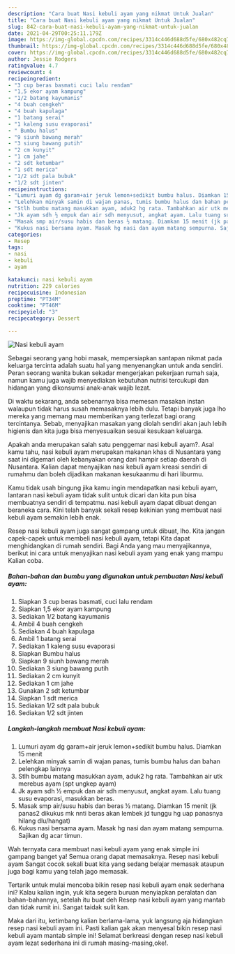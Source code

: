 ```yaml
---
description: "Cara buat Nasi kebuli ayam yang nikmat Untuk Jualan"
title: "Cara buat Nasi kebuli ayam yang nikmat Untuk Jualan"
slug: 842-cara-buat-nasi-kebuli-ayam-yang-nikmat-untuk-jualan
date: 2021-04-29T00:25:11.179Z
image: https://img-global.cpcdn.com/recipes/3314c446d688d5fe/680x482cq70/nasi-kebuli-ayam-foto-resep-utama.jpg
thumbnail: https://img-global.cpcdn.com/recipes/3314c446d688d5fe/680x482cq70/nasi-kebuli-ayam-foto-resep-utama.jpg
cover: https://img-global.cpcdn.com/recipes/3314c446d688d5fe/680x482cq70/nasi-kebuli-ayam-foto-resep-utama.jpg
author: Jessie Rodgers
ratingvalue: 4.7
reviewcount: 4
recipeingredient:
- "3 cup beras basmati cuci lalu rendam"
- "1,5 ekor ayam kampung"
- "1/2 batang kayumanis"
- "4 buah cengkeh"
- "4 buah kapulaga"
- "1 batang serai"
- "1 kaleng susu evaporasi"
- " Bumbu halus"
- "9 siunh bawang merah"
- "3 siung bawang putih"
- "2 cm kunyit"
- "1 cm jahe"
- "2 sdt ketumbar"
- "1 sdt merica"
- "1/2 sdt pala bubuk"
- "1/2 sdt jinten"
recipeinstructions:
- "Lumuri ayam dg garam+air jeruk lemon+sedikit bumbu halus. Diamkan 15 menit"
- "Lelehkan minyak samin di wajan panas, tumis bumbu halus dan bahan pelengkap lainnya"
- "Stlh bumbu matang masukkan ayam, aduk2 hg rata. Tambahkan air utk merebus ayam (spt ungkep ayam)"
- "Jk ayam sdh ½ empuk dan air sdh menyusut, angkat ayam. Lalu tuang susu evaporasi, masukkan beras."
- "Masak smp air/susu habis dan beras ½ matang. Diamkan 15 menit (jk panas2 dikukus mk nnti beras akan lembek jd tunggu hg uap panasnya hilang dlu/hangat)"
- "Kukus nasi bersama ayam. Masak hg nasi dan ayam matang sempurna. Sajikan dg acar timun."
categories:
- Resep
tags:
- nasi
- kebuli
- ayam

katakunci: nasi kebuli ayam 
nutrition: 229 calories
recipecuisine: Indonesian
preptime: "PT34M"
cooktime: "PT46M"
recipeyield: "3"
recipecategory: Dessert

---
```



![Nasi kebuli ayam](https://img-global.cpcdn.com/recipes/3314c446d688d5fe/680x482cq70/nasi-kebuli-ayam-foto-resep-utama.jpg)

Sebagai seorang yang hobi masak, mempersiapkan santapan nikmat pada keluarga tercinta adalah suatu hal yang menyenangkan untuk anda sendiri. Peran seorang  wanita bukan sekadar mengerjakan pekerjaan rumah saja, namun kamu juga wajib menyediakan kebutuhan nutrisi tercukupi dan hidangan yang dikonsumsi anak-anak wajib lezat.

Di waktu  sekarang, anda sebenarnya bisa memesan masakan instan walaupun tidak harus susah memasaknya lebih dulu. Tetapi banyak juga lho mereka yang memang mau memberikan yang terlezat bagi orang tercintanya. Sebab, menyajikan masakan yang diolah sendiri akan jauh lebih higienis dan kita juga bisa menyesuaikan sesuai kesukaan keluarga. 



Apakah anda merupakan salah satu penggemar nasi kebuli ayam?. Asal kamu tahu, nasi kebuli ayam merupakan makanan khas di Nusantara yang saat ini digemari oleh kebanyakan orang dari hampir setiap daerah di Nusantara. Kalian dapat menyajikan nasi kebuli ayam kreasi sendiri di rumahmu dan boleh dijadikan makanan kesukaanmu di hari liburmu.

Kamu tidak usah bingung jika kamu ingin mendapatkan nasi kebuli ayam, lantaran nasi kebuli ayam tidak sulit untuk dicari dan kita pun bisa membuatnya sendiri di tempatmu. nasi kebuli ayam dapat dibuat dengan beraneka cara. Kini telah banyak sekali resep kekinian yang membuat nasi kebuli ayam semakin lebih enak.

Resep nasi kebuli ayam juga sangat gampang untuk dibuat, lho. Kita jangan capek-capek untuk membeli nasi kebuli ayam, tetapi Kita dapat menghidangkan di rumah sendiri. Bagi Anda yang mau menyajikannya, berikut ini cara untuk menyajikan nasi kebuli ayam yang enak yang mampu Kalian coba.

<!--inarticleads1-->

##### Bahan-bahan dan bumbu yang digunakan untuk pembuatan Nasi kebuli ayam:

1. Siapkan 3 cup beras basmati, cuci lalu rendam
1. Siapkan 1,5 ekor ayam kampung
1. Sediakan 1/2 batang kayumanis
1. Ambil 4 buah cengkeh
1. Sediakan 4 buah kapulaga
1. Ambil 1 batang serai
1. Sediakan 1 kaleng susu evaporasi
1. Siapkan  Bumbu halus
1. Siapkan 9 siunh bawang merah
1. Sediakan 3 siung bawang putih
1. Sediakan 2 cm kunyit
1. Sediakan 1 cm jahe
1. Gunakan 2 sdt ketumbar
1. Siapkan 1 sdt merica
1. Sediakan 1/2 sdt pala bubuk
1. Sediakan 1/2 sdt jinten




<!--inarticleads2-->

##### Langkah-langkah membuat Nasi kebuli ayam:

1. Lumuri ayam dg garam+air jeruk lemon+sedikit bumbu halus. Diamkan 15 menit
1. Lelehkan minyak samin di wajan panas, tumis bumbu halus dan bahan pelengkap lainnya
1. Stlh bumbu matang masukkan ayam, aduk2 hg rata. Tambahkan air utk merebus ayam (spt ungkep ayam)
1. Jk ayam sdh ½ empuk dan air sdh menyusut, angkat ayam. Lalu tuang susu evaporasi, masukkan beras.
1. Masak smp air/susu habis dan beras ½ matang. Diamkan 15 menit (jk panas2 dikukus mk nnti beras akan lembek jd tunggu hg uap panasnya hilang dlu/hangat)
1. Kukus nasi bersama ayam. Masak hg nasi dan ayam matang sempurna. Sajikan dg acar timun.




Wah ternyata cara membuat nasi kebuli ayam yang enak simple ini gampang banget ya! Semua orang dapat memasaknya. Resep nasi kebuli ayam Sangat cocok sekali buat kita yang sedang belajar memasak ataupun juga bagi kamu yang telah jago memasak.

Tertarik untuk mulai mencoba bikin resep nasi kebuli ayam enak sederhana ini? Kalau kalian ingin, yuk kita segera buruan menyiapkan peralatan dan bahan-bahannya, setelah itu buat deh Resep nasi kebuli ayam yang mantab dan tidak rumit ini. Sangat taidak sulit kan. 

Maka dari itu, ketimbang kalian berlama-lama, yuk langsung aja hidangkan resep nasi kebuli ayam ini. Pasti kalian gak akan menyesal bikin resep nasi kebuli ayam mantab simple ini! Selamat berkreasi dengan resep nasi kebuli ayam lezat sederhana ini di rumah masing-masing,oke!.

